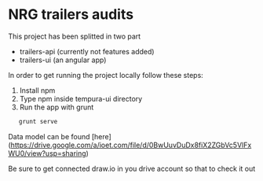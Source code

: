 # NRG trailers audits

This project has been splitted in two part
- trailers-api (currently not features added) 
- trailers-ui (an angular app)

In order to get running the project locally follow these steps:
1. Install npm 
2. Type npm inside tempura-ui directory
3. Run the app with grunt

```sh
   grunt serve
```

Data model can be found [here] (https://drive.google.com/a/ioet.com/file/d/0BwUuvDuDx8fiX2ZGbVc5VlFxWU0/view?usp=sharing)

Be sure to get connected draw.io in you drive account so that to check it out
